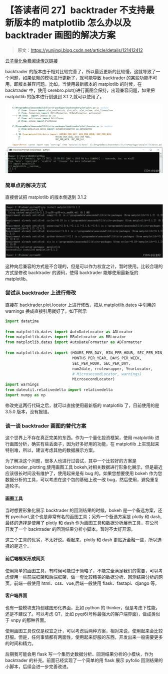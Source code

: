# 【答读者问 27】backtrader 不支持最新版本的 matplotlib 怎么办以及 backtrader 画图的解决方案

> 原文：<https://yunjinqi.blog.csdn.net/article/details/121412412>

[云子量化免费阅读传送链接](https://www.yunjinqi.top/article/12)

backtrader 的版本由于相对比较完善了，所以最近更新的比较慢，这就导致了一个问题，如果依赖的模块进行更新了，就可能导致 backtrader 的某些功能不可用，即版本兼容问题。比如，当使用最新版本的 matplotlib 的时候，在 backtrader 中，使用 cerebro.plot()进行画图会保持，出现兼容问题，如果把 matplotlib 的版本进行倒退到 3.1.2,就可以使用了。

![在这里插入图片描述](img/9c3ca015202a974340662ef7f88d6fbb.png)

### 简单点的解决方式

直接尝试把 matplotlib 的版本倒退到 3.1.2

![在这里插入图片描述](img/c47d06757c06cdabde062812bd5e5c59.png)

这种向后兼容的方式是不合理的，但是可以作为权宜之计，暂时使用。比较合理的方式是修改 backtrader 的源码，使得 backtrader 能够使用最新版的 matplotlib。

### 尝试从 backtrader 上进行修改

直接在 backtrader.plot.locator 上进行修改，把从 matplotlib.dates 中引用的 warnings 换成直接引用就好了。如下所示

```py
import datetime

from matplotlib.dates import AutoDateLocator as ADLocator
from matplotlib.dates import RRuleLocator as RRLocator
from matplotlib.dates import AutoDateFormatter as ADFormatter

from matplotlib.dates import (HOURS_PER_DAY, MIN_PER_HOUR, SEC_PER_MIN,
                              MONTHS_PER_YEAR, DAYS_PER_WEEK,
                              SEC_PER_HOUR, SEC_PER_DAY,
                              num2date, rrulewrapper, YearLocator,
                              # MicrosecondLocator, warnings)
                              MicrosecondLocator)
import warnings 
from dateutil.relativedelta import relativedelta
import numpy as np 
```

修改完这两行代码之后，就可以直接使用最新版的 matplotlib 了，目前使用的是 3.5.0 版本，没有报错。

### 谈一谈 backtrader 画图的替代方案

这个世界上不存在真正完美的东西。作为一个量化投资框架，使用 matplotlib 进行画图分析，确实有些丢面子，因为好多好用的功能，在 matplotlib 上实现起来特别难，所以，建议考虑其他的数据展示方案。

为了解决这个问题，很多人也进行过尝试，其中一个比较好的方案是 backtrader_plotting,使用画图工具 bokeh,对相关数据进行形象化展示，但是最近应该很长时间没有维护了，使用起来是有 bug 的。如果您想要使用 bokeh 作为您数据分析的工具，可以考虑在这个包的基础上改一改 bug，然后使用，避免重复造轮子。

#### 画图工具

当时想要形象化展示 backtrader 的回测结果的时候，bokeh 是一个备选方案，还有 pyechart,这个也是非常有名的画图工具；另外一个备选方案是 plotly 和 dash,最终的选择是使用了 plotly 和 dash 作为画图工具和数据分析展示工具，在公司开发了一个 backtrader 的回测结果分析小脚本，暂时不太好开源。

这三个工具的优劣，不太好说。看起来，plotly 和 dash 更贴近金融一些，所以选择的是这个。

#### 前后端框架形成网页

使用简单的画图工具，有时候可能过于简略了，不能完全满足我们的需要，可以考虑使用一些前端框架和后端框架，做一套比较精美的数据分析、回测结果分析的网页。前端一般使用 html、css、vue,后端一般使用 flask、fastapi、django 等。

#### 客户端界面

也有一些模块支持创建图形化界面，比如 python 的 thinker，但是考虑下性能，还是不建议了。可以考虑 QT，比如 pyqt6(号称最强大的客户端界面)，做成类似于 vnpy 的那种界面。

使用画图工具仅仅是权宜之计，可以考虑后两种方案，相对来说，使用起来会比较舒服。但是，任何事情都有两面性，使用起来舒服的东西，开发出来一般需要更多的时间和精力。

后期我可能会用 flask 写一个集历史数据分析、回测结果分析的小模块，作为 backtrader 的补充。前面已经实现了一个简单的用 flask 展示 pyfolio 回测结果的小脚本，后续会进一步完善改进。